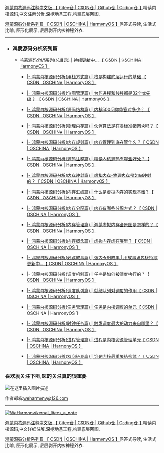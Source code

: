 [鸿蒙内核源码注释中文版 【 Gitee仓 ](https://gitee.com/weharmony/kernel_liteos_a_note)|[ CSDN仓 ](https://codechina.csdn.net/kuangyufei/kernel_liteos_a_note)|[ Github仓 ](https://github.com/kuangyufei/kernel_liteos_a_note)|[ Coding仓 】](https://weharmony.coding.net/public/harmony/kernel_liteos_a_note/git/files)精读内核源码,中文注解分析.深挖地基工程,构建底层网图.

[鸿蒙源码分析系列篇 【 CSDN ](https://blog.csdn.net/kuangyufei/article/details/108727970)[| OSCHINA ](https://my.oschina.net/u/3751245/blog/4626852)[| HarmonyOS 】](https://weharmony.github.io/)问答式导读, 生活式比喻, 图形化展示, 层层剥开内核神秘外衣.

---
-   ### **鸿蒙源码分析系列篇**
    
    - [鸿蒙源码分析系列(总目录) | 持续更新中... 【 CSDN ](https://blog.csdn.net/kuangyufei/article/details/108727970) [| OSCHINA ](https://my.oschina.net/u/3751245/blog/4626852)|[ HarmonyOS 】](https://weharmony.github.io)

        * [|-  鸿蒙内核源码分析(用栈方式篇) | 栈是构建底层运行的基础 【 CSDN ](https://blog.csdn.net/kuangyufei/article/details/112534331) [| OSCHINA ](https://my.oschina.net/u/3751245/blog/4893388)|[ HarmonyOS 】](https://weharmony.github.io/guide/鸿蒙内核源码分析(用栈方式篇).html)

        * [|-  鸿蒙内核源码分析(位图管理篇) | 为何进程和线程都是32个优先级？ 【 CSDN ](https://blog.csdn.net/kuangyufei/article/details/112394982) [| OSCHINA ](https://my.oschina.net/u/3751245/blog/4888467)|[ HarmonyOS 】](https://weharmony.github.io/guide/鸿蒙内核源码分析(位图管理篇).html)

        * [|-  鸿蒙内核源码分析(源码结构篇) | 内核500问你能答对多少？ 【 CSDN ](https://blog.csdn.net/kuangyufei/article/details/111938348) [| OSCHINA ](https://my.oschina.net/u/3751245/blog/4869137)|[ HarmonyOS 】](https://weharmony.github.io/guide/鸿蒙内核源码分析(源码结构篇).html)

        * [|-  鸿蒙内核源码分析(物理内存篇) | 伙伴算法是在卖标准猪肉块吗？【 CSDN ](https://blog.csdn.net/kuangyufei/article/details/111765600) [| OSCHINA ](https://my.oschina.net/u/3751245/blog/4842408)|[ HarmonyOS 】](https://weharmony.github.io/guide/鸿蒙内核源码分析(物理内存篇).html)

        * [|-  鸿蒙内核源码分析(内存规则篇) | 内存管理到底在管什么？【 CSDN ](https://blog.csdn.net/kuangyufei/article/details/109437223) [| OSCHINA ](https://my.oschina.net/u/3751245/blog/4698384)|[ HarmonyOS 】](https://weharmony.github.io/guide/鸿蒙内核源码分析(内存规则篇).html)

        * [|-  鸿蒙内核源码分析(源码注释篇) | 精读内核源码有哪些好处？【 CSDN ](https://blog.csdn.net/kuangyufei/article/details/109251754) [| OSCHINA ](https://my.oschina.net/u/3751245/blog/4686747)|[ HarmonyOS 】](https://weharmony.github.io/guide/鸿蒙内核源码分析(源码注释篇).html)

        * [|-  鸿蒙内核源码分析(内存映射篇) | 虚拟内存-物理内存是如何映射的？【 CSDN ](https://blog.csdn.net/kuangyufei/article/details/109032636) [| OSCHINA ](https://my.oschina.net/u/3751245/blog/4694841)|[ HarmonyOS 】](https://weharmony.github.io/guide/鸿蒙内核源码分析(内存映射篇).html)

        * [|-  鸿蒙内核源码分析(内存汇编篇) | 什么是虚拟内存的实现基础？【 CSDN ](https://blog.csdn.net/kuangyufei/article/details/108994081) [| OSCHINA ](https://my.oschina.net/u/3751245/blog/4692156)|[ HarmonyOS 】](https://weharmony.github.io/guide/鸿蒙内核源码分析(内存汇编篇).html)

        * [|-  鸿蒙内核源码分析(内存分配篇) | 内存有哪些分配方式？【 CSDN ](https://blog.csdn.net/kuangyufei/article/details/108989906) [| OSCHINA ](https://my.oschina.net/u/3751245/blog/4646802)|[ HarmonyOS 】](https://weharmony.github.io/guide/鸿蒙内核源码分析(内存分配篇).html)

        * [|-  鸿蒙内核源码分析(内存管理篇) | 鸿蒙虚拟内存全景图是怎样的？【 CSDN ](https://blog.csdn.net/kuangyufei/article/details/108821442) [| OSCHINA ](https://my.oschina.net/u/3751245/blog/4652284)|[ HarmonyOS 】](https://weharmony.github.io/guide/鸿蒙内核源码分析(内存管理篇).html)

        * [|-  鸿蒙内核源码分析(内存概念篇) | 虚拟内存虚在哪里？【 CSDN ](https://blog.csdn.net/kuangyufei/article/details/108723672) [| OSCHINA ](https://my.oschina.net/u/3751245/blog/4646802)|[ HarmonyOS 】](https://weharmony.github.io/guide/鸿蒙内核源码分析(内存概念篇).html)

        * [|-  鸿蒙内核源码分析(必读故事篇) | 张大爷的故事 | 用故事说内核持续更新中...【 CSDN ](https://blog.csdn.net/kuangyufei/article/details/108745174) [| OSCHINA ](https://my.oschina.net/u/3751245/blog/4634668)|[ HarmonyOS 】](https://weharmony.github.io/guide/鸿蒙内核源码分析(必读故事篇).html)

        * [|-  鸿蒙内核源码分析(调度机制篇) | 任务是如何被调度执行的？【 CSDN ](https://blog.csdn.net/kuangyufei/article/details/108705968) [| OSCHINA ](https://my.oschina.net/u/3751245/blog/4623040)|[ HarmonyOS 】](https://weharmony.github.io/guide/鸿蒙内核源码分析(调度机制篇).html)

        * [|-  鸿蒙内核源码分析(调度队列篇) | 就绪队列对调度的作用【 CSDN ](https://blog.csdn.net/kuangyufei/article/details/108626671) [| OSCHINA ](https://my.oschina.net/u/3751245/blog/4606916)|[ HarmonyOS 】](https://weharmony.github.io/guide/鸿蒙内核源码分析(调度队列篇).html)

        * [|-  鸿蒙内核源码分析(任务管理篇) | 任务是内核调度的单元【 CSDN ](https://blog.csdn.net/kuangyufei/article/details/108621428) [| OSCHINA ](https://my.oschina.net/u/3751245/blog/4603919)|[ HarmonyOS 】](https://weharmony.github.io/guide/鸿蒙内核源码分析(任务管理篇).html)

        * [|-  鸿蒙内核源码分析(时钟任务篇) | 触发调度最大的动力来自哪里？【 CSDN ](https://blog.csdn.net/kuangyufei/article/details/108603468) [| OSCHINA ](https://my.oschina.net/u/3751245/blog/4574493)|[ HarmonyOS 】](https://weharmony.github.io/guide/鸿蒙内核源码分析(时钟管理篇).html)

        * [|-  鸿蒙内核源码分析(进程管理篇) | 进程是内核资源管理单元【 CSDN ](https://blog.csdn.net/kuangyufei/article/details/108595941) [| OSCHINA ](https://my.oschina.net/u/3751245/blog/4574429)|[ HarmonyOS 】](https://weharmony.github.io/guide/鸿蒙内核源码分析(进程管理篇).html)

        * [|-  鸿蒙内核源码分析(双向链表篇) | 谁是内核最重要结构体？【 CSDN ](https://blog.csdn.net/kuangyufei/article/details/108585659) [| OSCHINA ](https://my.oschina.net/u/3751245/blog/4572304)|[ HarmonyOS 】](https://weharmony.github.io/guide/鸿蒙内核源码分析(双向链表篇).html)
### **喜欢就关注下吧,您的关注真的很重要**

![在这里插入图片描述](https://gitee.com/weharmony/kernel_liteos_a_note/raw/master/zzz/pic/other/wxcode.png)

作者邮箱:weharmony@126.com

---

[![WeHarmony/kernel_liteos_a_note](https://gitee.com/weharmony/kernel_liteos_a_note/widgets/widget_card.svg?colors=4183c4,ffffff,ffffff,e3e9ed,666666,9b9b9b)](https://gitee.com/weharmony/kernel_liteos_a_note)

[鸿蒙内核源码注释中文版 【 Gitee仓 ](https://gitee.com/weharmony/kernel_liteos_a_note)|[ CSDN仓 ](https://codechina.csdn.net/kuangyufei/kernel_liteos_a_note)|[ Github仓 ](https://github.com/kuangyufei/kernel_liteos_a_note)|[ Coding仓 】](https://weharmony.coding.net/public/harmony/kernel_liteos_a_note/git/files)精读内核源码,中文详细注解.深挖地基工程,构建底层网图.

[鸿蒙源码分析系列篇 【 CSDN ](https://blog.csdn.net/kuangyufei/article/details/108727970)[| OSCHINA ](https://my.oschina.net/u/3751245/blog/4626852)[| HarmonyOS 】](https://weharmony.github.io/)问答式导读, 生活式比喻, 图形化展示, 层层剥开内核神秘外衣.
